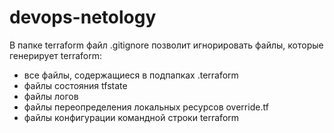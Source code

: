 # devops-netology
В папке terraform файл .gitignore позволит игнорировать файлы, которые генерирует terraform:
- все файлы, содержащиеся в подпапках .terraform
- файлы состояния tfstate
- файлы логов
- файлы переопределения локальных ресурсов override.tf
- файлы конфигурации командной строки terraform
